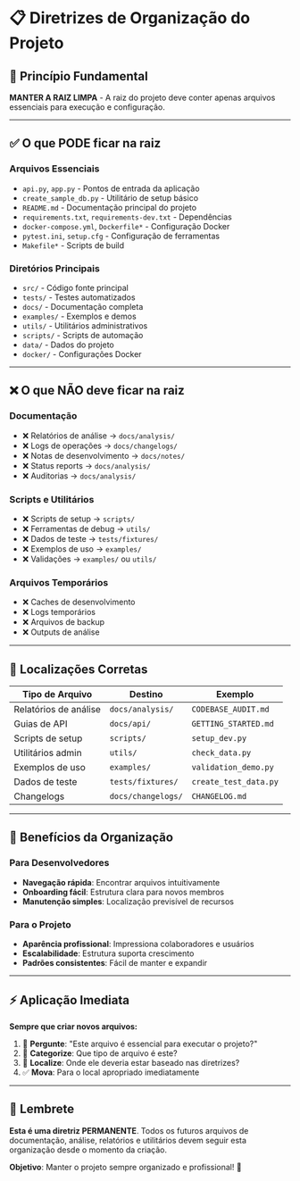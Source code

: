 # 📋 Diretrizes de Organização do Projeto

## 🎯 Princípio Fundamental

**MANTER A RAIZ LIMPA** - A raiz do projeto deve conter apenas arquivos essenciais para execução e configuração.

---

## ✅ O que PODE ficar na raiz

### Arquivos Essenciais
- `api.py`, `app.py` - Pontos de entrada da aplicação
- `create_sample_db.py` - Utilitário de setup básico
- `README.md` - Documentação principal do projeto
- `requirements.txt`, `requirements-dev.txt` - Dependências
- `docker-compose.yml`, `Dockerfile*` - Configuração Docker
- `pytest.ini`, `setup.cfg` - Configuração de ferramentas
- `Makefile*` - Scripts de build

### Diretórios Principais
- `src/` - Código fonte principal
- `tests/` - Testes automatizados  
- `docs/` - Documentação completa
- `examples/` - Exemplos e demos
- `utils/` - Utilitários administrativos
- `scripts/` - Scripts de automação
- `data/` - Dados do projeto
- `docker/` - Configurações Docker

---

## ❌ O que NÃO deve ficar na raiz

### Documentação
- ❌ Relatórios de análise → `docs/analysis/`
- ❌ Logs de operações → `docs/changelogs/`
- ❌ Notas de desenvolvimento → `docs/notes/`
- ❌ Status reports → `docs/analysis/`
- ❌ Auditorias → `docs/analysis/`

### Scripts e Utilitários
- ❌ Scripts de setup → `scripts/`
- ❌ Ferramentas de debug → `utils/`
- ❌ Dados de teste → `tests/fixtures/`
- ❌ Exemplos de uso → `examples/`
- ❌ Validações → `examples/` ou `utils/`

### Arquivos Temporários
- ❌ Caches de desenvolvimento
- ❌ Logs temporários
- ❌ Arquivos de backup
- ❌ Outputs de análise

---

## 📁 Localizações Corretas

| Tipo de Arquivo | Destino | Exemplo |
|------------------|---------|---------|
| Relatórios de análise | `docs/analysis/` | `CODEBASE_AUDIT.md` |
| Guias de API | `docs/api/` | `GETTING_STARTED.md` |
| Scripts de setup | `scripts/` | `setup_dev.py` |
| Utilitários admin | `utils/` | `check_data.py` |
| Exemplos de uso | `examples/` | `validation_demo.py` |
| Dados de teste | `tests/fixtures/` | `create_test_data.py` |
| Changelogs | `docs/changelogs/` | `CHANGELOG.md` |

---

## 🚀 Benefícios da Organização

### Para Desenvolvedores
- **Navegação rápida**: Encontrar arquivos intuitivamente
- **Onboarding fácil**: Estrutura clara para novos membros
- **Manutenção simples**: Localização previsível de recursos

### Para o Projeto
- **Aparência profissional**: Impressiona colaboradores e usuários
- **Escalabilidade**: Estrutura suporta crescimento
- **Padrões consistentes**: Fácil de manter e expandir

---

## ⚡ Aplicação Imediata

**Sempre que criar novos arquivos:**

1. 🤔 **Pergunte**: "Este arquivo é essencial para executar o projeto?"
2. 📁 **Categorize**: Que tipo de arquivo é este?
3. 🎯 **Localize**: Onde ele deveria estar baseado nas diretrizes?
4. ✅ **Mova**: Para o local apropriado imediatamente

---

## 📌 Lembrete

**Esta é uma diretriz PERMANENTE**. Todos os futuros arquivos de documentação, análise, relatórios e utilitários devem seguir esta organização desde o momento da criação.

**Objetivo**: Manter o projeto sempre organizado e profissional! 🌟
